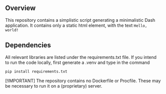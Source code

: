 ## Overview
This repository contains a simplistic script generating a minimalistic Dash application. It contains only a static html element, with the text
```Hello, world!```


## Dependencies
All relevant libraries are listed under the requirements.txt file. If you intend to run the code locally, first generate a .venv and type in the command
```
pip install requirements.txt
```

[!IMPORTANT]
The repository contains no Dockerfile or Procfile. These may be necessary to run it on a (proprietary) server.
